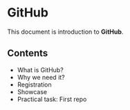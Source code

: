 # GitHub

This document is introduction to **GitHub**.

## Contents

- What is GitHub?
- Why we need it?
- Registration
- Showcase
- Practical task: First repo
